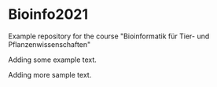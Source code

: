 # Bioinfo2021
Example repository for the course "Bioinformatik für Tier- und Pflanzenwissenschaften" 

Adding some example text.

Adding more sample text.
